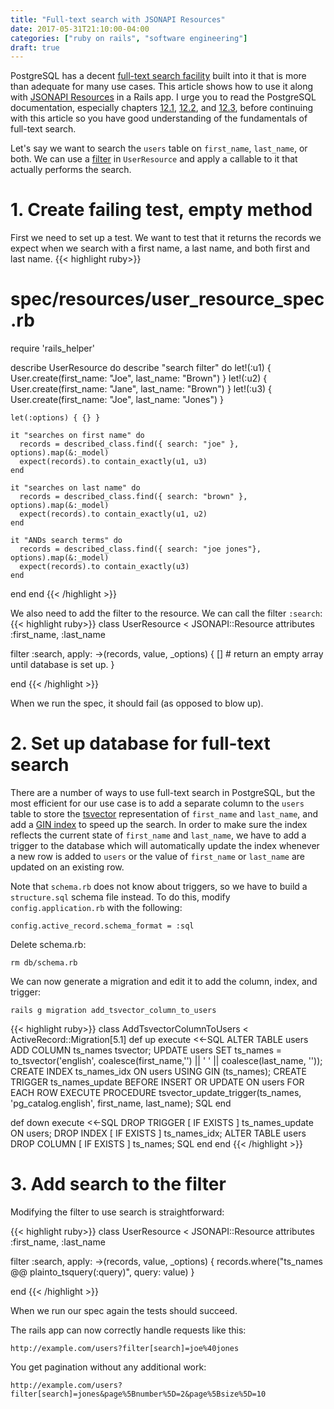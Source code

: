 ```yaml
---
title: "Full-text search with JSONAPI Resources"
date: 2017-05-31T21:10:00-04:00
categories: ["ruby on rails", "software engineering"]
draft: true
---
```


PostgreSQL has a decent [full-text search facility](https://www.postgresql.org/docs/9.5/static/textsearch.html) built into it that is more than adequate for many use cases. This article shows how to use it along with [JSONAPI Resources](http://jsonapi-resources.com/) in a Rails app. I urge you to read the PostgreSQL documentation, especially chapters [12.1](https://www.postgresql.org/docs/9.5/static/textsearch-intro.html), [12.2](https://www.postgresql.org/docs/9.5/static/textsearch-tables.html), and [12.3](https://www.postgresql.org/docs/9.5/static/textsearch-controls.html), before continuing with this article so you have good understanding of the fundamentals of full-text search.

Let's say we want to search the `users` table on `first_name`, `last_name`, or both. We can use a [filter](http://jsonapi-resources.com/v0.9/guide/resources.html#Filters) in `UserResource` and apply a callable to it that actually performs the search.

# 1. Create failing test, empty method

First we need to set up a test. We want to test that it returns the records we expect when we search with a first name, a last name, and both first and last name.
{{< highlight ruby>}}
# spec/resources/user_resource_spec.rb
require 'rails_helper'

describe UserResource do
  describe "search filter" do
    let!(:u1)  { User.create(first_name: "Joe", last_name: "Brown") }
    let!(:u2)  { User.create(first_name: "Jane", last_name: "Brown") }
    let!(:u3)  { User.create(first_name: "Joe", last_name: "Jones") }

    let(:options) { {} }

    it "searches on first name" do
      records = described_class.find({ search: "joe" }, options).map(&:_model)
      expect(records).to contain_exactly(u1, u3)
    end

    it "searches on last name" do
      records = described_class.find({ search: "brown" }, options).map(&:_model)
      expect(records).to contain_exactly(u1, u2)
    end

    it "ANDs search terms" do
      records = described_class.find({ search: "joe jones"}, options).map(&:_model)
      expect(records).to contain_exactly(u3)
    end
  end
end
{{< /highlight >}}

We also need to add the filter to the resource. We can call the filter `:search`:
{{< highlight ruby>}}
class UserResource < JSONAPI::Resource
  attributes  :first_name, :last_name

  filter :search, apply: ->(records, value, _options) {
    [] # return an empty array until database is set up.
  }

end
{{< /highlight >}}

When we run the spec, it should fail (as opposed to blow up).

# 2. Set up database for full-text search

There are a number of ways to use full-text search in PostgreSQL, but the most efficient for our use case is to add a separate column to the `users` table to store the [tsvector](https://www.postgresql.org/docs/9.5/static/datatype-textsearch.html) representation of `first_name` and `last_name`, and add a [GIN index](https://www.postgresql.org/docs/9.5/static/textsearch-indexes.html) to speed up the search. In order to make sure the index reflects the current state of `first_name` and `last_name`, we have to add a trigger to the database which will automatically update the index whenever a new row is added to `users` or the value of `first_name` or `last_name` are updated on an existing row.

Note that `schema.rb` does not know about triggers, so we have to build a `structure.sql` schema file instead. To do this, modify `config.application.rb` with the following:

```
config.active_record.schema_format = :sql
```

Delete schema.rb:
```
rm db/schema.rb
```

We can now generate a migration and edit it to add the column, index, and trigger:
```
rails g migration add_tsvector_column_to_users
```

{{< highlight ruby>}}
class AddTsvectorColumnToUsers < ActiveRecord::Migration[5.1]
  def up
    execute <<-SQL
      ALTER TABLE users ADD COLUMN ts_names tsvector;
      UPDATE users SET ts_names =
        to_tsvector('english', coalesce(first_name,'') || ' ' || coalesce(last_name, ''));
      CREATE INDEX ts_names_idx ON users USING GIN (ts_names);
      CREATE TRIGGER ts_names_update BEFORE INSERT OR UPDATE
        ON users FOR EACH ROW EXECUTE PROCEDURE
        tsvector_update_trigger(ts_names, 'pg_catalog.english', first_name, last_name);
    SQL
  end

  def down
    execute <<-SQL
      DROP TRIGGER [ IF EXISTS ] ts_names_update ON users;
      DROP INDEX [ IF EXISTS ] ts_names_idx;
      ALTER TABLE users DROP COLUMN [ IF EXISTS ] ts_names;
    SQL
  end
end
{{< /highlight >}}

# 3. Add search to the filter

Modifying the filter to use search is straightforward:

{{< highlight ruby>}}
class UserResource < JSONAPI::Resource
  attributes  :first_name, :last_name

  filter :search, apply: ->(records, value, _options) {
    records.where("ts_names @@ plainto_tsquery(:query)", query: value)
  }

end
{{< /highlight >}}

When we run our spec again the tests should succeed.

The rails app can now correctly handle requests like this:
```
http://example.com/users?filter[search]=joe%40jones
```

You get pagination without any additional work:
```
http://example.com/users?filter[search]=jones&page%5Bnumber%5D=2&page%5Bsize%5D=10
```
